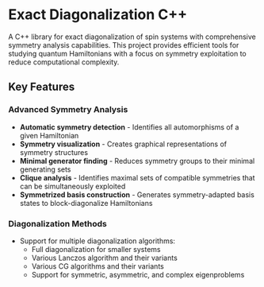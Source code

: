 # Exact Diagonalization C++

A C++ library for exact diagonalization of spin systems with comprehensive symmetry analysis capabilities. This project provides efficient tools for studying quantum Hamiltonians with a focus on symmetry exploitation to reduce computational complexity.

## Key Features

### Advanced Symmetry Analysis
- **Automatic symmetry detection** - Identifies all automorphisms of a given Hamiltonian
- **Symmetry visualization** - Creates graphical representations of symmetry structures
- **Minimal generator finding** - Reduces symmetry groups to their minimal generating sets
- **Clique analysis** - Identifies maximal sets of compatible symmetries that can be simultaneously exploited
- **Symmetrized basis construction** - Generates symmetry-adapted basis states to block-diagonalize Hamiltonians

### Diagonalization Methods
- Support for multiple diagonalization algorithms:
    - Full diagonalization for smaller systems
    - Various Lanczos algorithm and their variants
    - Various CG algorithms and their variants
    - Support for symmetric, asymmetric, and complex eigenproblems
